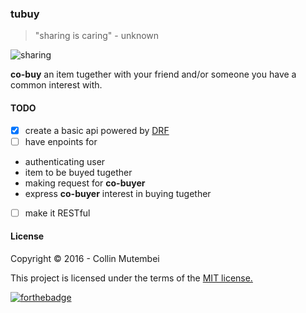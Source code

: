 ### tubuy

> "sharing is caring" - unknown

![sharing](https://cdn.rawgit.com/andela-cmutembei/nunua/master/static/images/sharing.gif)

**co-buy** an item tugether with your friend and/or someone you have a common interest with.


#### TODO

- [x] create a basic api powered by [DRF](http://www.django-rest-framework.org/)
- [ ] have enpoints for
 * authenticating user
 * item to be buyed tugether
 * making request for **co-buyer**
 * express **co-buyer** interest in buying tugether
- [ ] make it RESTful

#### License
Copyright &copy; 2016 - Collin Mutembei

This project is licensed under the terms of the [MIT license.](https://github.com/andela-cmutembei/tubuy/blob/master/LICENSE)

[![forthebadge](http://forthebadge.com/images/badges/made-with-crayons.svg)](http://forthebadge.com)
